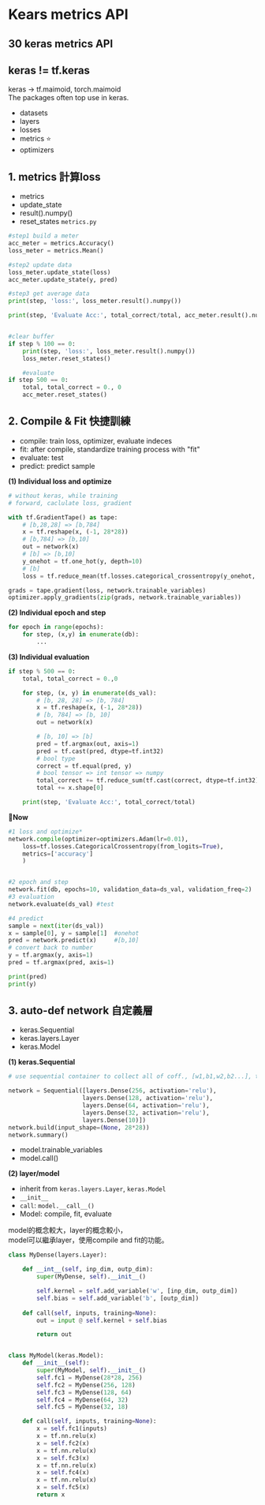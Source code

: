 # Kears metrics API
## 30 keras metrics API

## keras != tf.keras 
keras -> tf.maimoid, torch.maimoid  
The packages often top use in keras.   
* datasets  
* layers  
* losses  
* metrics :star:  
* optimizers  

## 1. metrics 計算loss 
* metrics
* update_state  
* result().numpy()
* reset_states
`metrics.py`

```py
#step1 build a meter
acc_meter = metrics.Accuracy()
loss_meter = metrics.Mean()

#step2 update data
loss_meter.update_state(loss)
acc_meter.update_state(y, pred)

#step3 get average data
print(step, 'loss:', loss_meter.result().numpy())

print(step, 'Evaluate Acc:', total_correct/total, acc_meter.result().numpy())


#clear buffer
if step % 100 == 0:
    print(step, 'loss:', loss_meter.result().numpy())
    loss_meter.reset_states()

    #evaluate
if step 500 == 0:
    total, total_correct = 0., 0
    acc_meter.reset_states()

```

## 2. Compile & Fit 快捷訓練
* compile: train loss, optimizer, evaluate indeces  
* fit: after compile, standardize training process with "fit"  
* evaluate: test
* predict: predict sample

**(1) Individual loss and optimize**  
```py
# without keras, while training
# forward, caclulate loss, gradient

with tf.GradientTape() as tape:
    # [b,28,28] => [b,784]
    x = tf.reshape(x, (-1, 28*28))
    # [b,784] => [b,10]
    out = network(x)
    # [b] => [b,10]
    y_onehot = tf.one_hot(y, depth=10)
    # [b]
    loss = tf.reduce_mean(tf.losses.categorical_crossentropy(y_onehot, out, from_logits=True))

grads = tape.gradient(loss, network.trainable_variables)
optimizer.apply_gradients(zip(grads, network.trainable_variables))
```


**(2) Individual epoch and step**  
```py
for epoch in range(epochs):
    for step, (x,y) in enumerate(db):
        ...
```


**(3) Individual evaluation**
```py
if step % 500 == 0:
    total, total_correct = 0.,0

    for step, (x, y) in enumerate(ds_val): 
        # [b, 28, 28] => [b, 784]
        x = tf.reshape(x, (-1, 28*28))
        # [b, 784] => [b, 10]
        out = network(x) 

        # [b, 10] => [b] 
        pred = tf.argmax(out, axis=1) 
        pred = tf.cast(pred, dtype=tf.int32)
        # bool type 
        correct = tf.equal(pred, y)
        # bool tensor => int tensor => numpy
        total_correct += tf.reduce_sum(tf.cast(correct, dtype=tf.int32)).numpy()
        total += x.shape[0]

    print(step, 'Evaluate Acc:', total_correct/total)
```

**:japanese_goblin:Now**  
```py
#1 loss and optimize*
network.compile(optimizer=optimizers.Adam(lr=0.01),
    loss=tf.losses.CategoricalCrossentropy(from_logits=True),
    metrics=['accuracy']
    )


#2 epoch and step
network.fit(db, epochs=10, validation_data=ds_val, validation_freq=2)
#3 evaluation
network.evaluate(ds_val) #test

#4 predict
sample = next(iter(ds_val))
x = sample[0], y = sample[1]  #onehot
pred = network.predict(x)     #[b,10]
# convert back to number
y = tf.argmax(y, axis=1)
pred = tf.argmax(pred, axis=1)

print(pred)
print(y)

```

## 3. auto-def network 自定義層

* keras.Sequential
* keras.layers.Layer
* keras.Model

**(1) keras.Sequential**
```py
# use sequential container to collect all of coff., [w1,b1,w2,b2...], transfer to the layer backward coveniently, 

network = Sequential([layers.Dense(256, activation='relu'),
                     layers.Dense(128, activation='relu'),
                     layers.Dense(64, activation='relu'),
                     layers.Dense(32, activation='relu'),
                     layers.Dense(10)])
network.build(input_shape=(None, 28*28))
network.summary()
```

* model.trainable_variables
* model.call()
  
  
**(2) layer/model**

* inherit from `keras.layers.Layer`, `keras.Model`
* `__init__`
* `call`: `model.__call__()`
* Model: compile, fit, evaluate  

model的概念較大，layer的概念較小，  
model可以繼承layer，使用compile and fit的功能。  


```py
class MyDense(layers.Layer):

    def __int__(self, inp_dim, outp_dim):
        super(MyDense, self).__init__()

        self.kernel = self.add_variable('w', [inp_dim, outp_dim])
        self.bias = self.add_variable('b', [outp_dim])
    
    def call(self, inputs, training=None):
        out = input @ self.kernel + self.bias

        return out


class MyModel(keras.Model):
    def __init__(self):
        super(MyModel, self).__init__()
        self.fc1 = MyDense(28*28, 256)
        self.fc2 = MyDense(256, 128)
        self.fc3 = MyDense(128, 64)
        self.fc4 = MyDense(64, 32)
        self.fc5 = MyDense(32, 18)

    def call(self, inputs, training=None):
        x = self.fc1(inputs)
        x = tf.nn.relu(x)
        x = self.fc2(x)
        x = tf.nn.relu(x)
        x = self.fc3(x)
        x = tf.nn.relu(x)
        x = self.fc4(x)
        x = tf.nn.relu(x)
        x = self.fc5(x)
        return x

```


